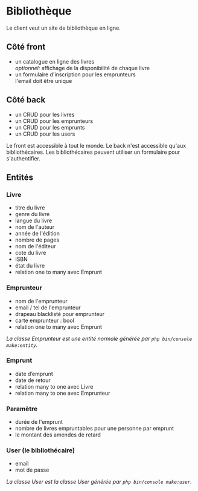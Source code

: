 # Bibliothèque

Le client veut un site de bibliothèque en ligne.

## Côté front

- un catalogue en ligne des livres  
  *optionnel:* affichage de la disponibilité de chaque livre
- un formulaire d'inscription pour les emprunteurs  
  l'email doit être unique

## Côté back

- un CRUD pour les livres
- un CRUD pour les emprunteurs
- un CRUD pour les emprunts
- un CRUD pour les users

Le front est accessible à tout le monde.
Le back n'est accessible qu'aux bibliothécaires.
Les bibliothécaires peuvent utiliser un formulaire pour s'authentifier.

## Entités

### Livre

- titre du livre
- genre du livre
- langue du livre
- nom de l'auteur
- année de l'édition
- nombre de pages
- nom de l'éditeur
- cote du livre
- ISBN
- état du livre
- relation one to many avec Emprunt

### Emprunteur

- nom de l'emprunteur
- email / tel de l'emprunteur
- drapeau blacklisté pour emprunteur
- carte emprunteur : bool
- relation one to many avec Emprunt

*La classe Emprunteur est une entité normale générée par `php bin/console make:entity`.*

### Emprunt

- date d’emprunt
- date de retour
- relation many to one avec Livre
- relation many to one avec Emprunteur

### Paramètre

- durée de l'emprunt
- nombre de livres empruntables pour une personne par emprunt
- le montant des amendes de retard

### User (le bibliothécaire)

- email
- mot de passe

*La classe User est la classe User générée par `php bin/console make:user`.*
